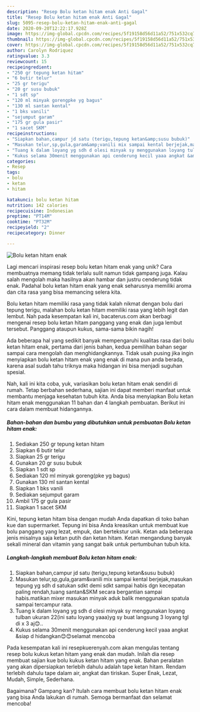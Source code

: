 ```yaml
---
description: "Resep Bolu ketan hitam enak Anti Gagal"
title: "Resep Bolu ketan hitam enak Anti Gagal"
slug: 5095-resep-bolu-ketan-hitam-enak-anti-gagal
date: 2020-09-20T12:22:17.928Z
image: https://img-global.cpcdn.com/recipes/5f19158d56d11a52/751x532cq70/bolu-ketan-hitam-enak-foto-resep-utama.jpg
thumbnail: https://img-global.cpcdn.com/recipes/5f19158d56d11a52/751x532cq70/bolu-ketan-hitam-enak-foto-resep-utama.jpg
cover: https://img-global.cpcdn.com/recipes/5f19158d56d11a52/751x532cq70/bolu-ketan-hitam-enak-foto-resep-utama.jpg
author: Carolyn Rodriquez
ratingvalue: 3.3
reviewcount: 15
recipeingredient:
- "250 gr tepung ketan hitam"
- "6 butir telur"
- "25 gr terigu"
- "20 gr susu bubuk"
- "1 sdt sp"
- "120 ml minyak gorengpke yg bagus"
- "130 ml santan kental"
- "1 bks vanili"
- "sejumput garam"
- "175 gr gula pasir"
- "1 sacet SKM"
recipeinstructions:
- "Siapkan bahan,campur jd satu (terigu,tepung ketan&amp;susu bubuk)"
- "Masukan telur,sp,gula,garam&amp;vanili mix sampai kental berjejak,masukan tepung yg sdh d satukan sdkt demi sdkt sampai habis dgn kecepatan paling rendah,tuang santan&amp;SKM secara bergantian sampai habis.matikan mixer masukan minyak aduk balik menggunakan spatula sampai tercampur rata."
- "Tuang k dalam loyang yg sdh d olesi minyak sy menggunakan loyang tulban ukuran 22(ini satu loyang yaaa)yg sy buat langsung 3 loyang tgl di x 3 aj😊.."
- "Kukus selama 30menit menggunakan api cenderung kecil yaaa angkat &amp;siap d hidangkan😊😊selamat mencoba"
categories:
- Resep
tags:
- bolu
- ketan
- hitam

katakunci: bolu ketan hitam 
nutrition: 142 calories
recipecuisine: Indonesian
preptime: "PT14M"
cooktime: "PT32M"
recipeyield: "2"
recipecategory: Dinner

---
```



![Bolu ketan hitam enak](https://img-global.cpcdn.com/recipes/5f19158d56d11a52/751x532cq70/bolu-ketan-hitam-enak-foto-resep-utama.jpg)

Lagi mencari inspirasi resep bolu ketan hitam enak yang unik? Cara membuatnya memang tidak terlalu sulit namun tidak gampang juga. Kalau salah mengolah maka hasilnya akan hambar dan justru cenderung tidak enak. Padahal bolu ketan hitam enak yang enak seharusnya memiliki aroma dan cita rasa yang bisa memancing selera kita.

Bolu ketan hitam memiliki rasa yang tidak kalah nikmat dengan bolu dari tepung terigu, malahan bolu ketan hitam memiliki rasa yang lebih legit dan lembut. Nah pada kesempatan kali ini, bacaterus.com akan berbagi mengenai resep bolu ketan hitam panggang yang enak dan juga lembut tersebut. Panggang ataupun kukus, sama-sama bikin nagih!

Ada beberapa hal yang sedikit banyak mempengaruhi kualitas rasa dari bolu ketan hitam enak, pertama dari jenis bahan, kedua pemilihan bahan segar sampai cara mengolah dan menghidangkannya. Tidak usah pusing jika ingin menyiapkan bolu ketan hitam enak yang enak di mana pun anda berada, karena asal sudah tahu triknya maka hidangan ini bisa menjadi suguhan spesial.


Nah, kali ini kita coba, yuk, variasikan bolu ketan hitam enak sendiri di rumah. Tetap berbahan sederhana, sajian ini dapat memberi manfaat untuk membantu menjaga kesehatan tubuh kita. Anda bisa menyiapkan Bolu ketan hitam enak menggunakan 11 bahan dan 4 langkah pembuatan. Berikut ini cara dalam membuat hidangannya.

<!--inarticleads1-->

##### Bahan-bahan dan bumbu yang dibutuhkan untuk pembuatan Bolu ketan hitam enak:

1. Sediakan 250 gr tepung ketan hitam
1. Siapkan 6 butir telur
1. Siapkan 25 gr terigu
1. Gunakan 20 gr susu bubuk
1. Siapkan 1 sdt sp
1. Sediakan 120 ml minyak goreng(pke yg bagus)
1. Gunakan 130 ml santan kental
1. Siapkan 1 bks vanili
1. Sediakan sejumput garam
1. Ambil 175 gr gula pasir
1. Siapkan 1 sacet SKM


Kini, tepung ketan hitam bisa dengan mudah Anda dapatkan di toko bahan kue dan supermarket. Tepung ini bisa Anda kreasikan untuk membuat kue bolu panggang yang lezat, empuk, dan bertekstur unik. Ketan ada beberapa jenis misalnya saja ketan putih dan ketan hitam. Ketan mengandung banyak sekali mineral dan vitamin yang sangat baik untuk pertumbuhan tubuh kita. 

<!--inarticleads2-->

##### Langkah-langkah membuat Bolu ketan hitam enak:

1. Siapkan bahan,campur jd satu (terigu,tepung ketan&amp;susu bubuk)
1. Masukan telur,sp,gula,garam&amp;vanili mix sampai kental berjejak,masukan tepung yg sdh d satukan sdkt demi sdkt sampai habis dgn kecepatan paling rendah,tuang santan&amp;SKM secara bergantian sampai habis.matikan mixer masukan minyak aduk balik menggunakan spatula sampai tercampur rata.
1. Tuang k dalam loyang yg sdh d olesi minyak sy menggunakan loyang tulban ukuran 22(ini satu loyang yaaa)yg sy buat langsung 3 loyang tgl di x 3 aj😊..
1. Kukus selama 30menit menggunakan api cenderung kecil yaaa angkat &amp;siap d hidangkan😊😊selamat mencoba


Pada kesempatan kali ini resepkuerenyah.com akan mengulas tentang resep bolu kukus ketan hitam yang enak dan mudah. Inilah dia resep membuat sajian kue bolu kukus ketan hitam yang enak. Bahan peralatan yang akan dipersiapkan terlebih dahulu adalah tape ketan hitam. Rendam terlebih dahulu tape dalam air, angkat dan tiriskan. Super Enak, Lezat, Mudah, Simple, Sederhana. 

Bagaimana? Gampang kan? Itulah cara membuat bolu ketan hitam enak yang bisa Anda lakukan di rumah. Semoga bermanfaat dan selamat mencoba!
